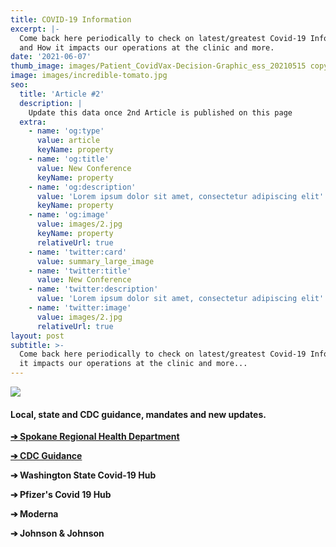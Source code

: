 ```yaml
---
title: COVID-19 Information
excerpt: |-
  Come back here periodically to check on latest/greatest Covid-19 Info 
  and How it impacts our operations at the clinic and more.
date: '2021-06-07'
thumb_image: images/Patient_CovidVax-Decision-Graphic_ess_20210515 copy.png
image: images/incredible-tomato.jpg
seo:
  title: 'Article #2'
  description: |
    Update this data once 2nd Article is published on this page
  extra:
    - name: 'og:type'
      value: article
      keyName: property
    - name: 'og:title'
      value: New Conference
      keyName: property
    - name: 'og:description'
      value: 'Lorem ipsum dolor sit amet, consectetur adipiscing elit'
      keyName: property
    - name: 'og:image'
      value: images/2.jpg
      keyName: property
      relativeUrl: true
    - name: 'twitter:card'
      value: summary_large_image
    - name: 'twitter:title'
      value: New Conference
    - name: 'twitter:description'
      value: 'Lorem ipsum dolor sit amet, consectetur adipiscing elit'
    - name: 'twitter:image'
      value: images/2.jpg
      relativeUrl: true
layout: post
subtitle: >-
  Come back here periodically to check on latest/greatest Covid-19 Info and How
  it impacts our operations at the clinic and more...
---
```

![](/\_static/app-assets/Patient_CovidVax-Decision-Graphic_ess\_20210515%20copy.png)

#### **Local, state and CDC guidance, mandates and new updates.**

[**➔ Spokane Regional Health Department**](https://srhd.org/)

[**➔ CDC Guidance**](https://www.cdc.gov/coronavirus/2019-ncov/index.html)

**➔ Washington State Covid-19 Hub**

**➔ Pfizer's Covid 19 Hub**

**➔ Moderna**

**➔ Johnson & Johnson**
